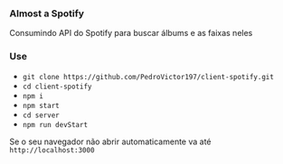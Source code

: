 ### Almost a Spotify 
Consumindo API do Spotify para buscar álbums e as faixas neles

### Use
- `git clone https://github.com/PedroVictor197/client-spotify.git`
- `cd client-spotify`
- `npm i`
- `npm start`
- `cd server`
- `npm run devStart`

Se o seu navegador não abrir automaticamente va até `http://localhost:3000`

